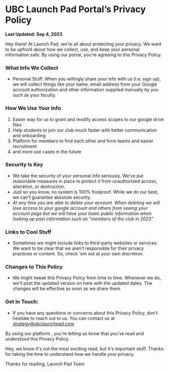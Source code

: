 # UBC Launch Pad Portal’s Privacy Policy

**Last Updated: Sep 4, 2023**

Hey there! At Launch Pad, we're all about protecting your privacy. We want to be upfront about how we collect, use, and keep your personal information safe. By using our portal, you're agreeing to this Privacy Policy.

### What Info We Collect

- Personal Stuff: When you willingly share your info with us (i.e. sign up), we will collect things like your name, email address from your Google account authorization and other information supplied manually by you such as your faculty.

### How We Use Your Info

1. Easier way for us to grant and modify access scopes to our google drive files
2. Help students to join our club much faster with better communication and onboarding
3. Platform for members to find each other and form teams and easier recruitment
4. and more use cases in the future

### Security Is Key

- We take the security of your personal info seriously. We've put reasonable measures in place to protect it from unauthorized access, alteration, or destruction.
- Just so you know, no system is 100% foolproof. While we do our best, we can't guarantee absolute security.
- _At any time you are able to delete your account. When deleting we will lose access to your google account and others from seeing your account page but we will have your basic public information when looking up past information such as “members of the club in 2023”_

### Links to Cool Stuff

- Sometimes we might include links to third-party websites or services. We want to be clear that we aren't responsible for their privacy practices or content. So, check 'em out at your own discretion.

### Changes to This Policy

- We might tweak this Privacy Policy from time to time. Whenever we do, we'll post the updated version on here with the updated dates. The changes will be effective as soon as we share them.

### Get in Touch:

- If you have any questions or concerns about this Privacy Policy, don't hesitate to reach out to us. You can contact us at strategy@ubclaunchpad.com

By using our platform , you're letting us know that you've read and understood this Privacy Policy.

Hey, we know it's not the most exciting read, but it's important stuff. Thanks for taking the time to understand how we handle your privacy.

Thanks for reading,
Launch Pad Team
